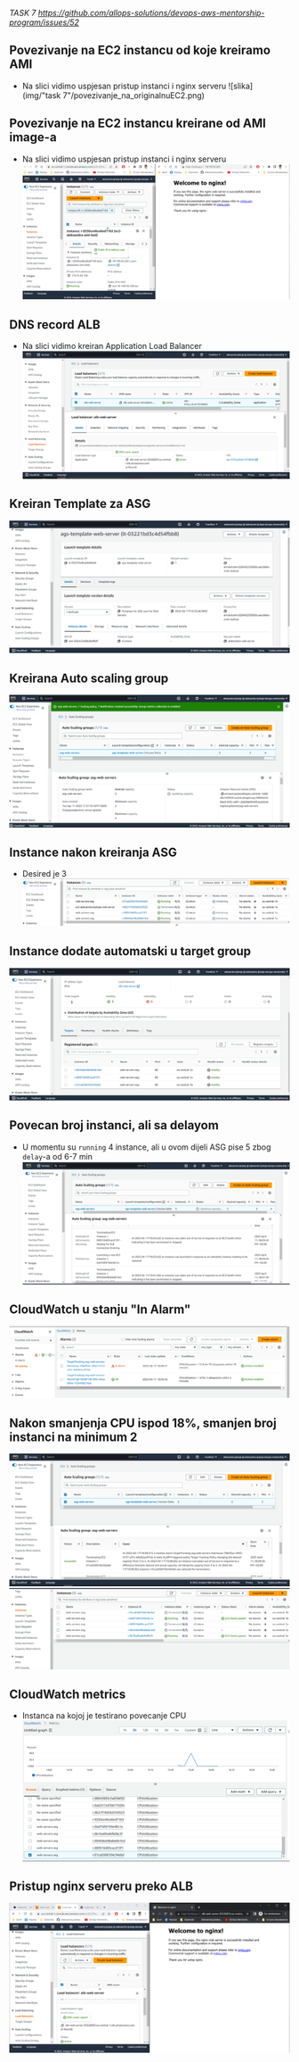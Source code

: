 *TASK 7 https://github.com/allops-solutions/devops-aws-mentorship-program/issues/52*

## Povezivanje na EC2 instancu od koje kreiramo AMI
* Na slici vidimo uspjesan pristup instanci i nginx serveru
![slika](img/"task 7"/povezivanje_na_originalnuEC2.png)

## Povezivanje na  EC2 instancu kreirane od AMI image-a
* Na slici vidimo uspjesan pristup instanci i nginx serveru
![slika](img/task%207/ami-ec2-browser-nginx.png)

## DNS record ALB 
* Na slici vidimo kreiran Application Load Balancer
![slika](img/task%207/dns-record.png)

## Kreiran Template za ASG
![slika](img/task%207/created_ASG_template.png)

## Kreirana Auto scaling group
![slika](img/task%207/asg-created.png)

## Instance nakon kreiranja ASG 
* Desired je 3 
![slika](img/task%207/atstartInstances.png)

## Instance dodate automatski u target group
![slika](img/task%207/instances%20added%20to%20target%20group.png)

## Povecan broj instanci, ali sa delayom 
* U momentu su `running` 4 instance, ali u ovom dijeli ASG pise 5 zbog `delay`-a od 6-7 min 
![slika](img/task%207/delay.png)

## CloudWatch u stanju "In Alarm"
![slika](img/task%207/in-alarm.png)

## Nakon smanjenja CPU ispod 18%, smanjen broj instanci na minimum 2
![slika](img/task%207/dekrement%20instance.png)
![slika](img/task%207/instance%20nakon%20smanjenog%20cpu.png)

## CloudWatch metrics 
* Instanca na kojoj je testirano povecanje CPU
![slika](img/task%207/cpu-ec2.png)

## Pristup nginx serveru preko ALB
![slika](img/task%207/nginx_using_alb.png)
